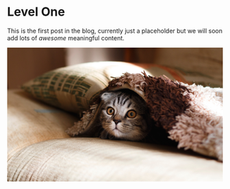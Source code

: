 # Level One

This is the first post in the blog, currently just a placeholder but we will soon add lots of _awesome_ meaningful content.

![Funny Cat](./cat-1.jpg)
